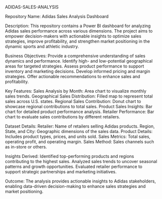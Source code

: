 ADIDAS-SALES-ANALYSIS

Repository Name: Adidas Sales Analysis Dashboard

Description: This repository contains a Power BI dashboard for analyzing Adidas sales performance across various dimensions. The project aims to empower decision-makers with actionable insights to optimize sales strategies, improve profitability, and strengthen market positioning in the dynamic sports and athletic industry.

Business Objectives: Provide a comprehensive understanding of sales dynamics and performance. Identify high- and low-potential geographical areas for targeted strategies. Assess product performance to support inventory and marketing decisions. Develop informed pricing and margin strategies. Offer actionable recommendations to enhance sales and profitability.

Key Features:
Sales Analysis by Month: Area chart to visualize monthly sales trends. 
Geographical Sales Distribution: Filled map to represent total sales across U.S. states. 
Regional Sales Contribution: Donut chart to showcase regional contributions to total sales. 
Product Sales Insights: Bar chart for detailed product performance analysis. 
Retailer Performance: Bar chart to evaluate sales contributions by different retailers.

Dataset Details:
Retailer: Name of retailers selling Adidas products. 
Region, State, and City: Geographic dimensions of the sales data. 
Product Details: Includes product types, prices, and units sold. 
Sales Metrics: Total sales, operating profit, and operating margin. 
Sales Method: Sales channels such as in-store or others.

Insights Derived: Identified top-performing products and regions contributing to the highest sales. Analyzed sales trends to uncover seasonal patterns and growth opportunities. Evaluated retailer performance to support strategic partnerships and marketing initiatives.

Outcome: The analysis provides actionable insights to Adidas stakeholders, enabling data-driven decision-making to enhance sales strategies and market positioning.

